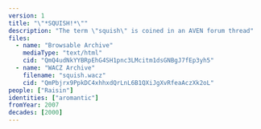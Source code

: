 ```yaml
---
version: 1
title: "\"*SQUISH!*\""
description: "The term \"squish\" is coined in an AVEN forum thread"
files:
  - name: "Browsable Archive"
    mediaType: "text/html"
    cid: "QmQ4udNkYYBRpEhG4SH1pnc3LMcitm1dsGNBgJ7fEp3yh5"
  - name: "WACZ Archive"
    filename: "squish.wacz"
    cid: "QmPbjrx9PpkDC4xhhxdQrLnL6B1QXiJgXvRfeaAczXk2oL"
people: ["Raisin"]
identities: ["aromantic"]
fromYear: 2007
decades: [2000]
---
```

